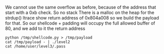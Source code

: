 We cannot use the same overflow as before, because of the address that start with a 0xb check.
So no stack
There is a malloc on the heap for the strdup()
ltrace show return address of 0x804a008
so we build the payload for that.
So our shellcode + padding will occupy the full allowed buffer of 80, and we add to it the return address
```
python /tmp/shellcode.py > /tmp/payload
cat /tmp/payload - | ./level2
cat /home/user/level3/.pass
```
